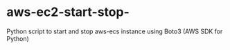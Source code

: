 # aws-ec2-start-stop-
Python script to start and stop aws-ecs instance using Boto3 (AWS SDK for Python)
